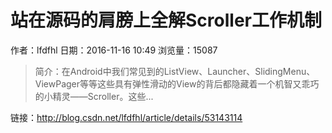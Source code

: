 # 站在源码的肩膀上全解Scroller工作机制
作者：lfdfhl
日期：2016-11-16 10:49
浏览量：15087
> 简介：在Android中我们常见到的ListView、Launcher、SlidingMenu、ViewPager等等这些具有弹性滑动的View的背后都隐藏着一个机智又乖巧的小精灵——Scroller。这些...

 链接：http://blog.csdn.net/lfdfhl/article/details/53143114
